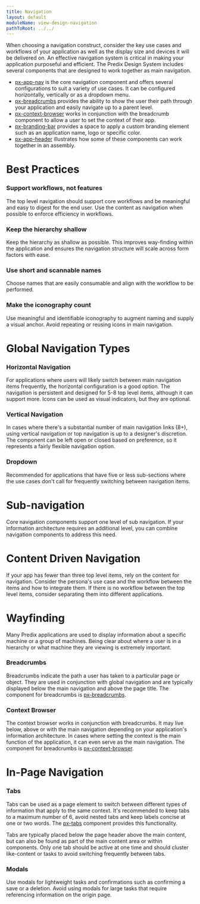 ```yaml
---
title: Navigation
layout: default
moduleName: view-design-navigation
pathToRoot: ../../
---
```


When choosing a navigation construct, consider the key use cases and workflows of your application as well as the display size and devices it will be delivered on.  An effective navigation system is critical in making your application purposeful and efficient. The Predix Design System includes several components that are designed to work together as main navigation.

* [px-app-nav](#/components/px-app-nav) is the core navigation component and offers several configurations to suit a variety of use cases. It can be configured horizontally, vertically or as a dropdown menu.
* [px-breadcrumbs](#/components/px-breadcrumbs) provides the ability to show the user their path through your application and easily navigate up to a parent level.
* [px-context-browser](#/components/px-context-browser) works in conjunction with the breadcrumb component to allow a user to set the context of their app.
* [px-branding-bar](#/components/px-branding-bar) provides a space to apply a custom branding element such as an application name, logo or specific color.
* [px-app-header](#/components/px-app-header) illustrates how some of these components can work together in an assembly.

# Best Practices

### Support workflows, not features
The top level navigation should support core workflows and be meaningful and easy to digest for the end user. Use the content as navigation when possible to enforce efficiency in workflows.

### Keep the hierarchy shallow
Keep the hierarchy as shallow as possible. This improves way-finding within the application and ensures the navigation structure will scale across form factors with ease.

### Use short and scannable names
Choose names that are easily consumable and align with the workflow to be performed.

### Make the iconography count
Use meaningful and identifiable iconography to augment naming and supply a visual anchor. Avoid repeating or reusing icons in main navigation.


# Global Navigation Types
### Horizontal Navigation
For applications where users will likely switch between main navigation items frequently, the horizontal configuration is a good option. The navigation is persistent and designed for 5-8 top level items, although it can support more. Icons can be
used as visual indicators, but they are optional.
<catalog-picture img-src="../../../img/guidelines/design/navigation/horizontal_nav" img-alt="horizontal nav"></catalog-picture>

### Vertical Navigation
In cases where there's a substantial number of main navigation links (8+), using vertical navigation or top navigation is up to a designer's discretion. The component can be left open or closed based on preference, so it represents a fairly flexible
navigation option.
<catalog-picture img-src="../../../img/guidelines/design/navigation/vertical_nav" img-alt="vertical nav"></catalog-picture>

### Dropdown
Recommended for applications that have five or less sub-sections where the use cases don't call for frequently switching between navigation items.
<catalog-picture img-src="../../../img/guidelines/design/navigation/drop_down_nav" img-alt="drop down nav"></catalog-picture>

# Sub-navigation
Core navigation components support one level of sub navigation. If your information architecture requires an additional level, you can combine navigation components to address this need.

<div class="layout">
  <catalog-picture
    class="layout__item picture-side-by-side"
    img-src="../../../img/guidelines/design/navigation/subnavigation_1"
    img-alt="subnavigation 1"
    title="Left nav informs top nav"
    caption="When combining components, the left navigation can inform the choices on the top navigation component.">
  </catalog-picture>
  <catalog-picture
    class="layout__item picture-side-by-side"
    img-src="../../../img/guidelines/design/navigation/subnavigation_2"
    img-alt="subnavigation 2"
    title="Top nav informs the left nav"
    caption="The top navigation can also inform a vertical column containing sub-navigation links.">
  </catalog-picture>
</div>


# Content Driven Navigation
If your app has fewer than three top level items, rely on the content for navigation. Consider the persona's use case and the workflow between the items and how to integrate them. If there is no workflow between the top level items, consider separating
them into different applications.

<div class="layout">
  <catalog-picture
    class="layout__item picture-side-by-side"
    img-src="../../../img/guidelines/design/navigation/content-nav-do"
    img-alt="content nav correct"
    title="Do"
    caption="Use content to navigate between work flows.">
  </catalog-picture>
  <catalog-picture
    class="layout__item picture-side-by-side"
    img-src="../../../img/guidelines/design/navigation/content-nav-dont"
    img-alt="content nav incorrect"
    title="Don't"
    caption="Avoid creating a navigation scheme with only two options.">
  </catalog-picture>
</div>


# Wayfinding
Many Predix applications are used to display information about a specific machine or a group of machines. Being clear about where a user is in a hierarchy or what machine they are viewing is extremely important.
### Breadcrumbs
Breadcrumbs indicate the path a user has taken to a particular page or object. They are used in conjunction with global navigation and are typically displayed below the main navigation and above the page title. The component for breadcrumbs is <a href="/#/components/px-breadcrumbs/" target="_top">px-breadcrumbs</a>.

<catalog-picture img-src="../../../img/guidelines/design/navigation/breadcrumbs" img-alt="breadcrumbs"></catalog-picture>


### Context Browser
The context browser works in conjunction with breadcrumbs. It may live below, above or with the main navigation depending on your application's information architecture. In cases where setting the context is the main function of the application, it
can even serve as the main navigation. The component for breadcrumbs is <a href="/#/components/px-context-browser/" target="_top">px-context-browser</a>.

<catalog-picture img-src="../../../img/guidelines/design/navigation/context-browser" img-alt="context browser"></catalog-picture>


# In-Page Navigation
### Tabs
Tabs can be used as a page element to switch between different types of information that apply to the same context. It's recommended to keep tabs to a maximum number of 6, avoid nested tabs and keep labels concise at one or two words. The [px-tabs](#/components/px-tabs) component provides this functionality.

Tabs are typically placed below the page header above the main content, but can also be found as part of the main content area or within components. Only one tab should be active at one time and should cluster like-content or tasks to avoid switching frequently between tabs.

<div class="layout">
  <catalog-picture
    class="layout__item picture-side-by-side"
    img-src="../../../img/guidelines/design/navigation/tabs-do"
    img-alt="tabs correct"
    title="Do"
    caption="Use a concise number of tabs to allow access to info about a singular topic">
  </catalog-picture>
  <catalog-picture
    class="layout__item picture-side-by-side"
    img-src="../../../img/guidelines/design/navigation/tabs-dont"
    img-alt="tabs incorrect"
    title="Don't"
    caption="Avoid using tabs as a main navigation construct.">
  </catalog-picture>
</div>


### Modals
Use modals for lightweight tasks and confirmations such as confirming a save or a deletion. Avoid using modals for large tasks that require referencing information on the origin page.

<div class="layout">
  <catalog-picture
    class="layout__item picture-side-by-side"
    img-src="../../../img/guidelines/design/navigation/modal-do"
    img-alt="modal correct"
    title="Do"
    caption="Use modals for lightweight tasks and confirmations.">
  </catalog-picture>
  <catalog-picture
    class="layout__item picture-side-by-side"
    img-src="../../../img/guidelines/design/navigation/modal-dont"
    img-alt="modal incorrect"
    title="Don't"
    caption="Avoid overloading modals with heavyweight tasks.">
  </catalog-picture>
</div>
